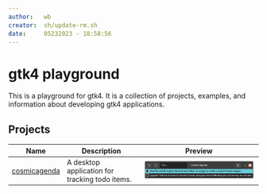 ```yaml
---
author:   wb
creator:  sh/update-rm.sh
date:     05232023 - 18:58:56
---
```


# gtk4 playground

This is a playground for gtk4. It is a collection of projects, examples, and information about developing gtk4 applications.

## Projects

| Name | Description | Preview |
| ---- | ----------- | ------- |
| [cosmicagenda](proj/cosmicagenda/README.md) | A desktop application for tracking todo items. | ![cosmicagenda](proj/cosmicagenda/docs/img/preview.png) | 
